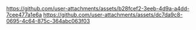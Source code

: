 
https://github.com/user-attachments/assets/b28fcef2-3eeb-4d9a-a4dd-7cee477a1e6a
https://github.com/user-attachments/assets/dc7da9c8-0695-4c64-875c-364abc063f03





